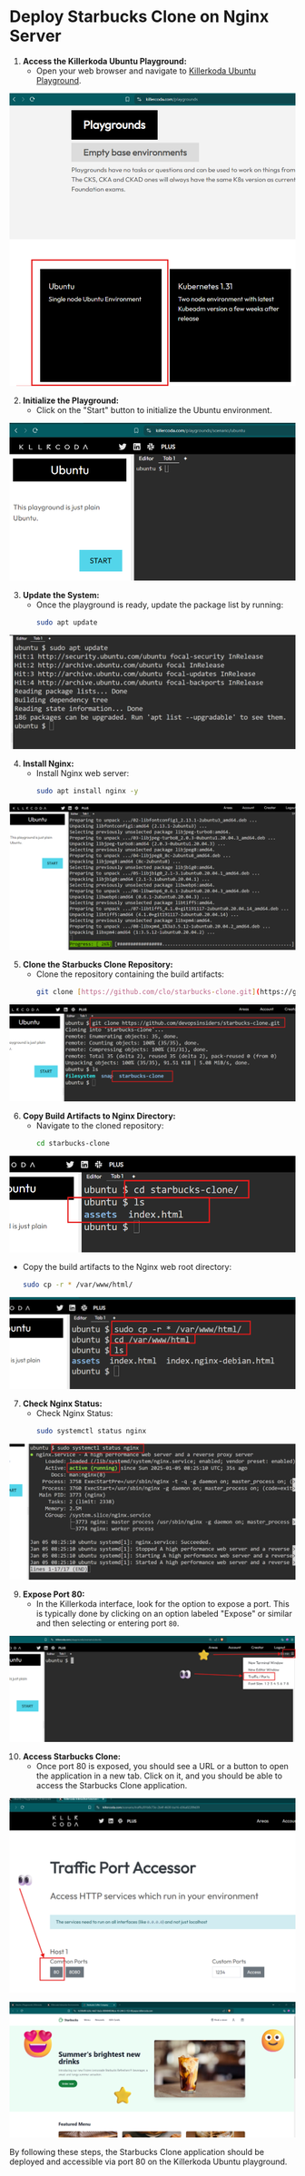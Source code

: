 # Deploy Starbucks Clone on Nginx Server

1. **Access the Killerkoda Ubuntu Playground:**
   - Open your web browser and navigate to [Killerkoda Ubuntu Playground](https://killercoda.com/playgrounds/scenario/ubuntu).

![alt text](images/image.png)

2. **Initialize the Playground:**
   - Click on the "Start" button to initialize the Ubuntu environment.

![alt text](images/image-1.png)

3. **Update the System:**
   - Once the playground is ready, update the package list by running:
     ```sh
     sudo apt update
     ```
![alt text](images/image-2.png)

4. **Install Nginx:**
   - Install Nginx web server:
     ```sh
     sudo apt install nginx -y
     ```
![alt text](images/image-3.png)

5. **Clone the Starbucks Clone Repository:**
   - Clone the repository containing the build artifacts:
     ```sh
     git clone [https://github.com/clo/starbucks-clone.git](https://github.com/CloudTechHacks/Starbucks-clone.git)
     ```
![alt text](images/image-4.png)

6. **Copy Build Artifacts to Nginx Directory:**
   - Navigate to the cloned repository:
     ```sh
     cd starbucks-clone
     ```
![alt text](images/image-5.png)

   - Copy the build artifacts to the Nginx web root directory:
     ```sh
     sudo cp -r * /var/www/html/
     ```
![alt text](images/image-6.png)

7. **Check Nginx Status:**
   - Check Nginx  Status:
     ```sh
     sudo systemctl status nginx
     ```
![alt text](images/image-7.png)

9. **Expose Port 80:**
    - In the Killerkoda interface, look for the option to expose a port. This is typically done by clicking on an option labeled "Expose" or similar and then selecting or entering port `80`.

![alt text](images/image-8.png)

10. **Access Starbucks Clone:**
    - Once port 80 is exposed, you should see a URL or a button to open the application in a new tab. Click on it, and you should be able to access the Starbucks Clone application.

![alt text](images/image-9.png)

![alt text](images/image-10.png)

By following these steps, the Starbucks Clone application should be deployed and accessible via port 80 on the Killerkoda Ubuntu playground.

